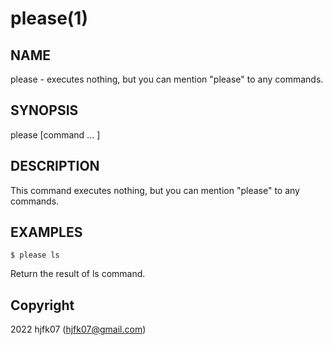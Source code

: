 # please(1)

## NAME
  please - executes nothing, but you can mention "please" to any commands.

## SYNOPSIS
  please [command ... ]
  
## DESCRIPTION
  This command executes nothing, but you can mention "please" to any commands.

## EXAMPLES
    $ please ls
  
  Return the result of ls command.
  
## Copyright
  2022 hjfk07 (hjfk07@gmail.com)
